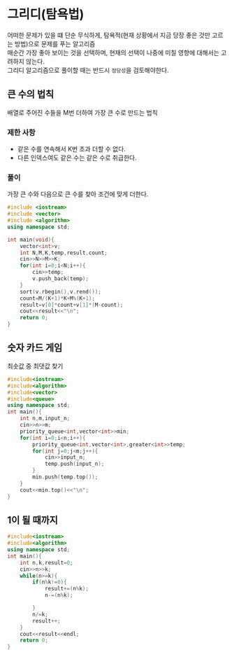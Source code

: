 # 그리디(탐욕법)

어떠한 문제가 있을 떄 단순 무식하게, 탐욕적(현재 상황에서 지금 당장 좋은 것만 고르는 방법)으로 문제를 푸는 알고리즘<br>
매순간 가장 좋아 보이는 것을 선택하며, 현재의 선택이 나중에 미칠 영향에 대해서는 고려하지 않는다.<br>
그리디 알고리즘으로 풀이할 때는 반드시 `정당성`을 검토해야한다.

## 큰 수의 법칙

배열로 주어진 수들을 M번 더하여 가장 큰 수로 만드는 법칙

### 제한 사항

- 같은 수를 연속해서 K번 초과 더할 수 없다.
- 다른 인덱스여도 같은 수는 같은 수로 취급한다.

### 풀이

가장 큰 수와 다음으로 큰 수를 찾아 조건에 맞게 더한다.<br>

```c++
#include <iostream>
#include <vector>
#include <algorithm>
using namespace std;

int main(void){
    vector<int>v;
    int N,M,K,temp,result,count;
    cin>>N>>M>>K;
    for(int i=0;i<N;i++){
        cin>>temp;
        v.push_back(temp);
    }
    sort(v.rbegin(),v.rend());
    count=M/(K+1)*K+M%(K+1);
    result=v[0]*count+v[1]*(M-count);
    cout<<result<<"\n";
    return 0;
}
```

## 숫자 카드 게임

최솟값 중 최댓값 찾기<br>

```c++
#include<iostream>
#include<algorithm>
#include<vector>
#include<queue>
using namespace std;
int main(){
    int n,m,input_n;
    cin>>n>>m;
    priority_queue<int,vector<int>>min;
    for(int i=0;i<n;i++){
        priority_queue<int,vector<int>,greater<int>>temp;
        for(int j=0;j<m;j++){
            cin>>input_n;
            temp.push(input_n);
        }
        min.push(temp.top());
    }
    cout<<min.top()<<"\n";
}
```

## 1이 될 때까지

```c++
#include<iostream>
#include<algorithm>
using namespace std;
int main(){
    int n,k,result=0;
    cin>>n>>k;
    while(n>=k){
        if(n%k!=0){
            result+=(n%k);
            n-=(n%k);

        }
        n/=k;
        result++;
    }
    cout<<result<<endl;
    return 0;
}
```

